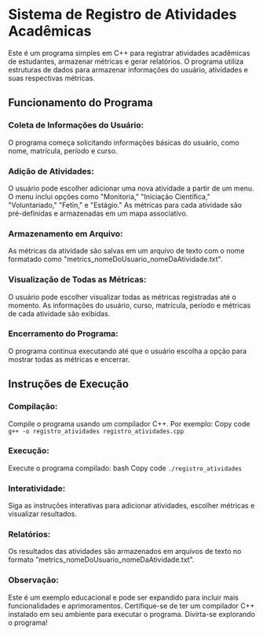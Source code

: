 # Sistema de Registro de Atividades Acadêmicas 
Este é um programa simples em C++ para registrar atividades acadêmicas de estudantes, armazenar métricas e gerar relatórios. O programa utiliza estruturas de dados para armazenar informações do usuário, atividades e suas respectivas métricas.

## Funcionamento do Programa
### Coleta de Informações do Usuário:

O programa começa solicitando informações básicas do usuário, como nome, matrícula, período e curso.
### Adição de Atividades:

O usuário pode escolher adicionar uma nova atividade a partir de um menu.
O menu inclui opções como "Monitoria," "Iniciação Científica," "Voluntariado," "Fetin," e "Estágio."
As métricas para cada atividade são pré-definidas e armazenadas em um mapa associativo.
### Armazenamento em Arquivo:

As métricas da atividade são salvas em um arquivo de texto com o nome formatado como "metrics_nomeDoUsuario_nomeDaAtividade.txt".
### Visualização de Todas as Métricas:

O usuário pode escolher visualizar todas as métricas registradas até o momento.
As informações do usuário, curso, matrícula, período e métricas de cada atividade são exibidas.
### Encerramento do Programa:

O programa continua executando até que o usuário escolha a opção para mostrar todas as métricas e encerrar.
## Instruções de Execução
### Compilação:

Compile o programa usando um compilador C++. Por exemplo:
Copy code
`g++ -o registro_atividades registro_atividades.cpp`
### Execução:

Execute o programa compilado:
bash
Copy code
`./registro_atividades`
### Interatividade:

Siga as instruções interativas para adicionar atividades, escolher métricas e visualizar resultados.
### Relatórios:

Os resultados das atividades são armazenados em arquivos de texto no formato "metrics_nomeDoUsuario_nomeDaAtividade.txt".
### Observação:

Este é um exemplo educacional e pode ser expandido para incluir mais funcionalidades e aprimoramentos.
Certifique-se de ter um compilador C++ instalado em seu ambiente para executar o programa.
Divirta-se explorando o programa!